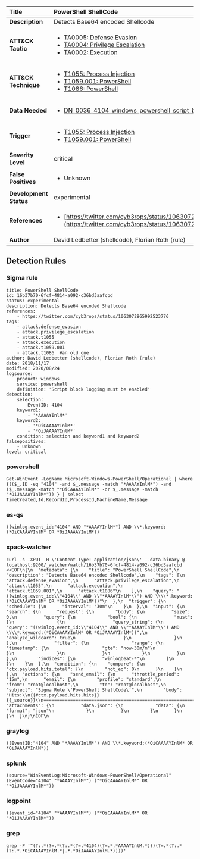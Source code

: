 | Title                    | PowerShell ShellCode       |
|:-------------------------|:------------------|
| **Description**          | Detects Base64 encoded Shellcode |
| **ATT&amp;CK Tactic**    |  <ul><li>[TA0005: Defense Evasion](https://attack.mitre.org/tactics/TA0005)</li><li>[TA0004: Privilege Escalation](https://attack.mitre.org/tactics/TA0004)</li><li>[TA0002: Execution](https://attack.mitre.org/tactics/TA0002)</li></ul>  |
| **ATT&amp;CK Technique** | <ul><li>[T1055: Process Injection](https://attack.mitre.org/techniques/T1055)</li><li>[T1059.001: PowerShell](https://attack.mitre.org/techniques/T1059/001)</li><li>[T1086: PowerShell](https://attack.mitre.org/techniques/T1086)</li></ul>  |
| **Data Needed**          | <ul><li>[DN_0036_4104_windows_powershell_script_block](../Data_Needed/DN_0036_4104_windows_powershell_script_block.md)</li></ul>  |
| **Trigger**              | <ul><li>[T1055: Process Injection](../Triggers/T1055.md)</li><li>[T1059.001: PowerShell](../Triggers/T1059.001.md)</li></ul>  |
| **Severity Level**       | critical |
| **False Positives**      | <ul><li>Unknown</li></ul>  |
| **Development Status**   | experimental |
| **References**           | <ul><li>[https://twitter.com/cyb3rops/status/1063072865992523776](https://twitter.com/cyb3rops/status/1063072865992523776)</li></ul>  |
| **Author**               | David Ledbetter (shellcode), Florian Roth (rule) |


## Detection Rules

### Sigma rule

```
title: PowerShell ShellCode
id: 16b37b70-6fcf-4814-a092-c36bd3aafcbd
status: experimental
description: Detects Base64 encoded Shellcode
references:
    - https://twitter.com/cyb3rops/status/1063072865992523776
tags:
    - attack.defense_evasion
    - attack.privilege_escalation
    - attack.t1055
    - attack.execution
    - attack.t1059.001
    - attack.t1086  #an old one
author: David Ledbetter (shellcode), Florian Roth (rule)
date: 2018/11/17
modified: 2020/08/24
logsource:
    product: windows
    service: powershell
    definition: 'Script block logging must be enabled'
detection:
    selection:
        EventID: 4104
    keyword1:
        - '*AAAAYInlM*'
    keyword2:
        - '*OiCAAAAYInlM*'
        - '*OiJAAAAYInlM*'
    condition: selection and keyword1 and keyword2
falsepositives:
    - Unknown
level: critical

```





### powershell
    
```
Get-WinEvent -LogName Microsoft-Windows-PowerShell/Operational | where {(($_.ID -eq "4104" -and $_.message -match "*AAAAYInlM*") -and ($_.message -match "*OiCAAAAYInlM*" -or $_.message -match "*OiJAAAAYInlM*")) } | select TimeCreated,Id,RecordId,ProcessId,MachineName,Message
```


### es-qs
    
```
((winlog.event_id:"4104" AND "*AAAAYInlM*") AND \\*.keyword:(*OiCAAAAYInlM* OR *OiJAAAAYInlM*))
```


### xpack-watcher
    
```
curl -s -XPUT -H \'Content-Type: application/json\' --data-binary @- localhost:9200/_watcher/watch/16b37b70-6fcf-4814-a092-c36bd3aafcbd <<EOF\n{\n  "metadata": {\n    "title": "PowerShell ShellCode",\n    "description": "Detects Base64 encoded Shellcode",\n    "tags": [\n      "attack.defense_evasion",\n      "attack.privilege_escalation",\n      "attack.t1055",\n      "attack.execution",\n      "attack.t1059.001",\n      "attack.t1086"\n    ],\n    "query": "((winlog.event_id:\\"4104\\" AND \\"*AAAAYInlM*\\") AND \\\\*.keyword:(*OiCAAAAYInlM* OR *OiJAAAAYInlM*))"\n  },\n  "trigger": {\n    "schedule": {\n      "interval": "30m"\n    }\n  },\n  "input": {\n    "search": {\n      "request": {\n        "body": {\n          "size": 0,\n          "query": {\n            "bool": {\n              "must": [\n                {\n                  "query_string": {\n                    "query": "((winlog.event_id:\\"4104\\" AND \\"*AAAAYInlM*\\") AND \\\\*.keyword:(*OiCAAAAYInlM* OR *OiJAAAAYInlM*))",\n                    "analyze_wildcard": true\n                  }\n                }\n              ],\n              "filter": {\n                "range": {\n                  "timestamp": {\n                    "gte": "now-30m/m"\n                  }\n                }\n              }\n            }\n          }\n        },\n        "indices": [\n          "winlogbeat-*"\n        ]\n      }\n    }\n  },\n  "condition": {\n    "compare": {\n      "ctx.payload.hits.total": {\n        "not_eq": 0\n      }\n    }\n  },\n  "actions": {\n    "send_email": {\n      "throttle_period": "15m",\n      "email": {\n        "profile": "standard",\n        "from": "root@localhost",\n        "to": "root@localhost",\n        "subject": "Sigma Rule \'PowerShell ShellCode\'",\n        "body": "Hits:\\n{{#ctx.payload.hits.hits}}{{_source}}\\n================================================================================\\n{{/ctx.payload.hits.hits}}",\n        "attachments": {\n          "data.json": {\n            "data": {\n              "format": "json"\n            }\n          }\n        }\n      }\n    }\n  }\n}\nEOF\n
```


### graylog
    
```
((EventID:"4104" AND "*AAAAYInlM*") AND \\*.keyword:(*OiCAAAAYInlM* OR *OiJAAAAYInlM*))
```


### splunk
    
```
(source="WinEventLog:Microsoft-Windows-PowerShell/Operational" (EventCode="4104" "*AAAAYInlM*") ("*OiCAAAAYInlM*" OR "*OiJAAAAYInlM*"))
```


### logpoint
    
```
((event_id="4104" "*AAAAYInlM*") ("*OiCAAAAYInlM*" OR "*OiJAAAAYInlM*"))
```


### grep
    
```
grep -P '^(?:.*(?=.*(?:.*(?=.*4104)(?=.*.*AAAAYInlM.*)))(?=.*(?:.*(?:.*.*OiCAAAAYInlM.*|.*.*OiJAAAAYInlM.*))))'
```



